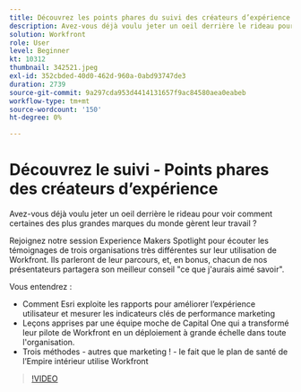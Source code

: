 ```yaml
---
title: Découvrez les points phares du suivi des créateurs d’expérience
description: Avez-vous déjà voulu jeter un oeil derrière le rideau pour voir comment certaines des plus grandes marques du monde gèrent leur travail ?
solution: Workfront
role: User
level: Beginner
kt: 10312
thumbnail: 342521.jpeg
exl-id: 352cbded-40d0-462d-960a-0abd93747de3
duration: 2739
source-git-commit: 9a297cda953d4414131657f9ac84580aea0eabeb
workflow-type: tm+mt
source-wordcount: '150'
ht-degree: 0%

---
```


# Découvrez le suivi - Points phares des créateurs d’expérience

Avez-vous déjà voulu jeter un oeil derrière le rideau pour voir comment certaines des plus grandes marques du monde gèrent leur travail ?

Rejoignez notre session Experience Makers Spotlight pour écouter les témoignages de trois organisations très différentes sur leur utilisation de Workfront. Ils parleront de leur parcours, et, en bonus, chacun de nos présentateurs partagera son meilleur conseil &quot;ce que j&#39;aurais aimé savoir&quot;.

Vous entendrez :

* Comment Esri exploite les rapports pour améliorer l’expérience utilisateur et mesurer les indicateurs clés de performance marketing
* Leçons apprises par une équipe moche de Capital One qui a transformé leur pilote de Workfront en un déploiement à grande échelle dans toute l&#39;organisation.
* Trois méthodes - autres que marketing ! - le fait que le plan de santé de l’Empire intérieur utilise Workfront

>[!VIDEO](https://video.tv.adobe.com/v/342521/?quality=12&learn=on)
